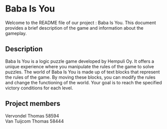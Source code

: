 # Baba Is You

Welcome to the README file of our project : Baba Is You. This document provides a brief description of the game and information about the gameplay.

## Description

Baba Is You is a logic puzzle game developed by Hempuli Oy. It offers a unique experience where you manipulate the rules of the game to solve puzzles. The world of Baba Is You is made up of text blocks that represent the rules of the game. By moving these blocks, you can modify the rules and change the functioning of the world. Your goal is to reach the specified victory conditions for each level.

## Project members
Vervondel Thomas 58594  
Van Tuijcom Thomas 58444